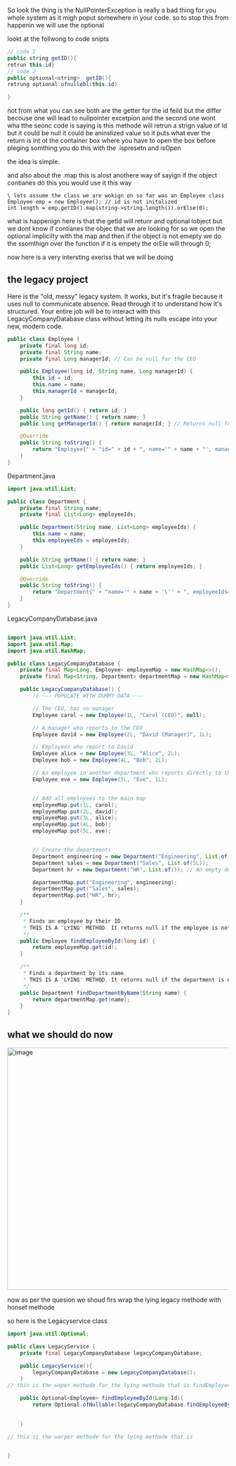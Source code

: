 So look the thing is the NullPointerException is really a bad thing for you whole system as it migh poput somewhere in your code. so to stop this from happenin we will use
the optional<obj> 

lookt at the follwong to code snipts

```java
// code 1
public string getID(){
retrun this.id}
// code 2
public optional<string>  getID(){
retrung optional.ofnullebl(this.id)

}

```
not from what you can see both are the getter for the id feild but the differ becouse one will lead to nullpointer excetpion and the second one wont
wha tthe seonc code is saying is this methode will retrun a strign value of Id but it could be null it could be aninslized value so it puts what ever the return is int ot the 
container box where you have to open the box before pleging somthing you do this with the .ispresetn and isOpen 

the idea is simple.

and also about the .map this is alost anothere way of sayign if the object contianes do this you would use it this way
```
\ lets assume the class we are wokign on so far was an Employee class
Employee emp = new Employee(); // id is not initalized
int length = emp.getID().map(string->string.length()).orElse(0);
```
what is happenign here is that the getId will retunr and optional lobject but we dont know if contianes the objec that we are looking for so we open the optional implicilty with the map and then if
the object is not emepty we do the ssomthign over the function 
if it is empety the orEle will through 0;

now here is a very intersting exeriss that we will be doing

## the legacy project

Here is the "old, messy" legacy system. It works, but it's fragile because it uses null to communicate absence. Read through it to understand how it's structured.
Your entire job will be to interact with this LegacyCompanyDatabase class without letting its nulls escape into your new, modern code.


```java
public class Employee {
    private final long id;
    private final String name;
    private final Long managerId; // Can be null for the CEO

    public Employee(long id, String name, Long managerId) {
        this.id = id;
        this.name = name;
        this.managerId = managerId;
    }

    public long getId() { return id; }
    public String getName() { return name; }
    public Long getManagerId() { return managerId; } // Returns null for the CEO

    @Override
    public String toString() {
        return "Employee{" + "id=" + id + ", name='" + name + "', managerId=" + managerId + '}';
    }
}
```
Department.java

```java
import java.util.List;

public class Department {
    private final String name;
    private final List<Long> employeeIds;

    public Department(String name, List<Long> employeeIds) {
        this.name = name;
        this.employeeIds = employeeIds;
    }

    public String getName() { return name; }
    public List<Long> getEmployeeIds() { return employeeIds; }

    @Override
    public String toString() {
        return "Department{" + "name='" + name + '\'' + ", employeeIds=" + employeeIds + '}';
    }
}
```
LegacyCompanyDatabase.java

``` java

import java.util.List;
import java.util.Map;
import java.util.HashMap;

public class LegacyCompanyDatabase {
    private final Map<Long, Employee> employeeMap = new HashMap<>();
    private final Map<String, Department> departmentMap = new HashMap<>();

    public LegacyCompanyDatabase() {
        // --- POPULATE WITH DUMMY DATA ---

        // The CEO, has no manager
        Employee carol = new Employee(1L, "Carol (CEO)", null);

        // A manager who reports to the CEO
        Employee david = new Employee(2L, "David (Manager)", 1L);

        // Employees who report to David
        Employee alice = new Employee(3L, "Alice", 2L);
        Employee bob = new Employee(4L, "Bob", 2L);

        // An employee in another department who reports directly to the CEO
        Employee eve = new Employee(5L, "Eve", 1L);


        // Add all employees to the main map
        employeeMap.put(1L, carol);
        employeeMap.put(2L, david);
        employeeMap.put(3L, alice);
        employeeMap.put(4L, bob);
        employeeMap.put(5L, eve);


        // Create the departments
        Department engineering = new Department("Engineering", List.of(2L, 3L, 4L));
        Department sales = new Department("Sales", List.of(5L));
        Department hr = new Department("HR", List.of()); // An empty department

        departmentMap.put("Engineering", engineering);
        departmentMap.put("Sales", sales);
        departmentMap.put("HR", hr);
    }

    /**
     * Finds an employee by their ID.
     * THIS IS A "LYING" METHOD. It returns null if the employee is not found.
     */
    public Employee findEmployeeById(long id) {
        return employeeMap.get(id);
    }

    /**
     * Finds a department by its name.
     * THIS IS A "LYING" METHOD. It returns null if the department is not found.
     */
    public Department findDepartmentByName(String name) {
        return departmentMap.get(name);
    }
}
```

## what we should do now
<img width="1160" height="550" alt="image" src="https://github.com/user-attachments/assets/acb6bfa7-fe9b-4767-af01-ff653f5b37fa" /> 

now as per the quesion we shoud firs wrap the lying legacy methode with honset methode

so here is the Legacyservice class

```java
import java.util.Optional;

public class LegacyService {
    private final LegacyCompanyDatabase legacyCompanyDatabase;

    public LegacyService(){
        legacyCompanyDatabase = new LegacyCompanyDatabase();
    }
// this is the waper methode for the lying methode that is findEmployeeById(long id) 

    public Optional<Employee> findEmployeeById(Long Id){
        return Optional.ofNullable(legacyCompanyDatabase.findEmployeeById(Id));
        

    }

// this si the warper methode for the lying methode that is 


}

```





